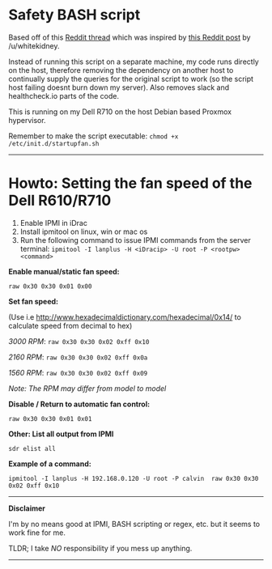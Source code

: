 # Safety BASH script
Based off of this [Reddit thread](https://www.reddit.com/r/homelab/comments/779cha/manual_fan_control_on_r610r710_including_script/) which was inspired by [this Reddit post](https://www.reddit.com/r/homelab/comments/72qust/r510_noise/dnkofsv/) by /u/whitekidney. 

Instead of running this script on a separate machine, my code runs directly on the host, therefore removing the dependency on another host to continually supply the queries for the original script to work (so the script host failing doesnt burn down my server). Also removes slack and healthcheck.io parts of the code.

This is running on my Dell R710 on the host Debian based Proxmox hypervisor.

Remember to make the script executable:
`chmod +x /etc/init.d/startupfan.sh`

*****

# Howto: Setting the fan speed of the Dell R610/R710

1. Enable IPMI in iDrac
2. Install ipmitool on linux, win or mac os
3. Run the following command to issue IPMI commands from the server terminal: 
`ipmitool -I lanplus -H <iDracip> -U root -P <rootpw> <command>`


**Enable manual/static fan speed:**

`raw 0x30 0x30 0x01 0x00`


**Set fan speed:**

(Use i.e http://www.hexadecimaldictionary.com/hexadecimal/0x14/ to calculate speed from decimal to hex)

*3000 RPM*: `raw 0x30 0x30 0x02 0xff 0x10`

*2160 RPM*: `raw 0x30 0x30 0x02 0xff 0x0a`

*1560 RPM*: `raw 0x30 0x30 0x02 0xff 0x09`

_Note: The RPM may differ from model to model_


**Disable / Return to automatic fan control:**

`raw 0x30 0x30 0x01 0x01`


**Other: List all output from IPMI**

`sdr elist all`


**Example of a command:**

`ipmitool -I lanplus -H 192.168.0.120 -U root -P calvin  raw 0x30 0x30 0x02 0xff 0x10`


*****

**Disclaimer**

I'm by no means good at IPMI, BASH scripting or regex, etc. but it seems to work fine for me. 

TLDR; I take _NO_ responsibility if you mess up anything.

*****

